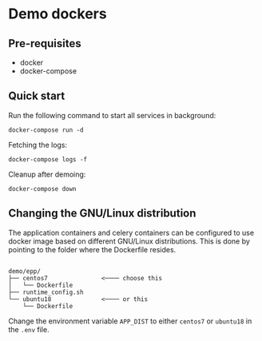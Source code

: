 # Demo dockers

## Pre-requisites

- docker
- docker-compose

## Quick start

Run the following command to start all services in background:

`docker-compose run -d`

Fetching the logs:

`docker-compose logs -f`

Cleanup after demoing:

`docker-compose down`


## Changing the GNU/Linux distribution

The application containers and celery containers can be configured to use docker image based on different GNU/Linux distributions.
This is done by pointing to the folder where the Dockerfile resides.

```

demo/epp/
├── centos7               <──── choose this
│   └── Dockerfile
├── runtime_config.sh
└── ubuntu18              <──── or this
    └── Dockerfile

```

Change the environment variable `APP_DIST` to either `centos7` or `ubuntu18` in the `.env` file.
